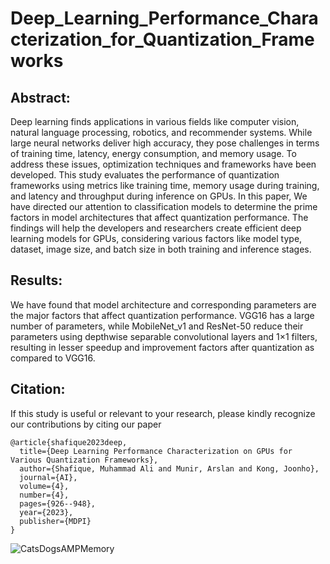 # Deep_Learning_Performance_Characterization_for_Quantization_Frameworks

## Abstract:
Deep learning finds applications in various fields like computer vision, natural language processing, robotics, and recommender systems. While large neural networks deliver high accuracy, they pose challenges in terms of training time, latency, energy consumption, and memory usage. To address these issues, optimization techniques and frameworks have been developed. This study evaluates the performance of quantization frameworks using metrics like training time, memory usage during training, and latency and throughput during inference on GPUs. In this paper, We have directed our attention to classification models to determine the prime factors in model architectures that affect quantization performance. The findings will help the developers and researchers create efficient deep learning models for GPUs, considering various factors like model type, dataset, image size, and batch size in both training and inference stages.

## Results:
We have found that model architecture and corresponding parameters are the major factors that affect quantization performance. VGG16 has a large number of parameters, while MobileNet_v1 and ResNet-50 reduce their parameters using depthwise separable convolutional layers and 1×1 filters, resulting in lesser speedup and improvement factors after quantization as compared to VGG16.

## Citation:
If this study is useful or relevant to your research, please kindly recognize our contributions by citing our paper
```
@article{shafique2023deep,
  title={Deep Learning Performance Characterization on GPUs for Various Quantization Frameworks},
  author={Shafique, Muhammad Ali and Munir, Arslan and Kong, Joonho},
  journal={AI},
  volume={4},
  number={4},
  pages={926--948},
  year={2023},
  publisher={MDPI}
}
```
![CatsDogsAMPMemory](https://github.com/alishafique3/Deep_Learning_Performance_Characterization_for_Quantization_Frameworks/assets/17300597/d21546e0-ac68-46bd-b495-9b69f7c879ce)
